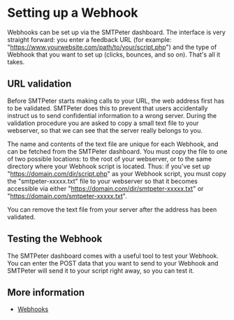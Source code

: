 # Setting up a Webhook

Webhooks can be set up via the SMTPeter dashboard. The interface
is very straight forward: you enter a feedback URL (for example:
"https://www.yourwebsite.com/path/to/your/script.php") and the type
of Webhook that you want to set up (clicks, bounces, and so on). 
That's all it takes.

## URL validation

Before SMTPeter starts making calls to your URL, the web address first has
to be validated. SMTPeter does this to prevent that users accidentally instruct
us to send confidential information to a wrong server. During the validation
procedure you are asked to copy a small text file to your webserver, so
that we can see that the server really belongs to you.

The name and contents of the text file are unique for each Webhook,
and can be fetched from the SMTPeter dashboard. You must copy the file to one of
two possible locations: to the root of your webserver, or to the same directory 
where your Webhook script is located. Thus: if you've set up "https://domain.com/dir/script.php"
as your Webhook script, you must copy the "smtpeter-xxxxx.txt" file
to your webserver so that it becomes accessible via either 
"https://domain.com/dir/smtpeter-xxxxx.txt" or "https://domain.com/smtpeter-xxxxx.txt".

You can remove the text file from your server after the address has been 
validated.

## Testing the Webhook

The SMTPeter dashboard comes with a useful tool to test your Webhook. 
You can enter the POST data that you want to send to your Webhook and 
SMTPeter will send it to your script right away, so you can test it.

## More information

* [Webhooks](./webhooks)



